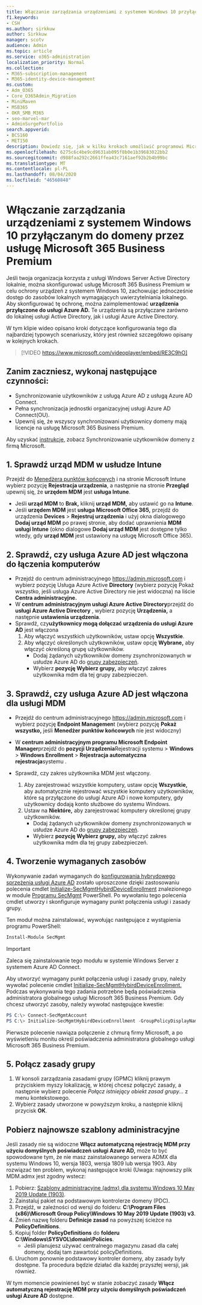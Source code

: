 ```yaml
---
title: Włączanie zarządzania urządzeniami z systemem Windows 10 przyłączonych do domeny przez usługę Microsoft 365 dla firm
f1.keywords:
- CSH
ms.author: sirkkuw
author: Sirkkuw
manager: scotv
audience: Admin
ms.topic: article
ms.service: o365-administration
localization_priority: Normal
ms.collection:
- M365-subscription-management
- M365-identity-device-management
ms.custom:
- Adm_O365
- Core_O365Admin_Migration
- MiniMaven
- MSB365
- OKR_SMB_M365
- seo-marvel-mar
- AdminSurgePortfolio
search.appverid:
- BCS160
- MET150
description: Dowiedz się, jak w kilku krokach umożliwić programowi Microsoft 365 ochronę lokalnych urządzeń z systemem Windows 10 połączonych z usługą Active Directory.
ms.openlocfilehash: 6275c6c4be9cd9631ab095f8b0e1b39683022bb2
ms.sourcegitcommit: d988faa292c2661ffea43c7161aef92b2b4b99bc
ms.translationtype: MT
ms.contentlocale: pl-PL
ms.lasthandoff: 08/04/2020
ms.locfileid: "46560848"
---
```

# <a name="enable-domain-joined-windows-10-devices-to-be-managed-by-microsoft-365-business-premium"></a>Włączanie zarządzania urządzeniami z systemem Windows 10 przyłączanym do domeny przez usługę Microsoft 365 Business Premium

Jeśli twoja organizacja korzysta z usługi Windows Server Active Directory lokalnie, można skonfigurować usługę Microsoft 365 Business Premium w celu ochrony urządzeń z systemem Windows 10, zachowując jednocześnie dostęp do zasobów lokalnych wymagających uwierzytelniania lokalnego.
Aby skonfigurować tę ochronę, można zaimplementować **urządzenia przyłączone do usługi Azure AD.** Te urządzenia są przyłączane zarówno do lokalnej usługi Active Directory, jak i usługi Azure Active Directory.

W tym klipie wideo opisano kroki dotyczące konfigurowania tego dla najbardziej typowych scenariuszy, który jest również szczegółowo opisany w kolejnych krokach.

> [!VIDEO https://www.microsoft.com/videoplayer/embed/RE3C9hO]
  

## <a name="before-you-get-started-make-sure-you-complete-these-steps"></a>Zanim zaczniesz, wykonaj następujące czynności:
- Synchronizowanie użytkowników z usługą Azure AD z usługą Azure AD Connect.
- Pełna synchronizacja jednostki organizacyjnej usługi Azure AD Connect(OU).
- Upewnij się, że wszyscy synchronizowani użytkownicy domeny mają licencje na usługę Microsoft 365 Business Premium.

Aby uzyskać [instrukcje,](manage-domain-users.md) zobacz Synchronizowanie użytkowników domeny z firmą Microsoft.

## <a name="1-verify-mdm-authority-in-intune"></a>1. Sprawdź urząd MDM w usłudze Intune

Przejdź do [Menedżera punktów końcowych](https://endpoint.microsoft.com/#blade/Microsoft_Intune_Enrollment/EnrollmentMenu/overview) i na stronie Microsoft Intune wybierz pozycję **Rejestracja urządzenia**, a następnie na stronie **Przegląd** upewnij się, że **urzędem MDM** jest **usługa Intune**.

- Jeśli **urząd MDM** to **Brak,** kliknij **urząd MDM,** aby ustawić go na **Intune**.
- Jeśli **urzędem MDM** jest **usługa Microsoft Office 365,** przejdź do urządzenia **Devices**  >  **Rejestruj urządzenia** i użyj okna dialogowego **Dodaj urząd MDM** po prawej stronie, aby dodać uprawnienia **MDM usługi Intune** (okno dialogowe **Dodaj urząd MDM** jest dostępne tylko wtedy, gdy **urząd MDM** jest ustawiony na usługę Microsoft Office 365).

## <a name="2-verify-azure-ad-is-enabled-for-joining-computers"></a>2. Sprawdź, czy usługa Azure AD jest włączona do łączenia komputerów

- Przejdź do centrum administracyjnego <a href="https://go.microsoft.com/fwlink/p/?linkid=2024339" target="_blank">https://admin.microsoft.com</a> i wybierz pozycję Usługa Azure Active **Directory** (wybierz pozycję Pokaż wszystko, jeśli usługa Azure Active Directory nie jest widoczna) na liście **Centra administracyjne.** 
- W **centrum administracyjnym usługi Azure Active Directory**przejdź do **usługi Azure Active Directory** , wybierz pozycję **Urządzenia,** a następnie **ustawienia urządzenia**.
- Sprawdź, czy**użytkownicy mogą dołączać urządzenia do usługi Azure AD** jest włączona 
    1. Aby włączyć wszystkich użytkowników, ustaw opcję **Wszystkie**.
    2. Aby włączyć określonych użytkowników, ustaw opcję **Wybrane,** aby włączyć określoną grupę użytkowników.
        - Dodaj żądanych użytkowników domeny zsynchronizowanych w usłudze Azure AD do [grupy zabezpieczeń](../admin/create-groups/create-groups.md).
        - Wybierz **pozycję Wybierz grupy,** aby włączyć zakres użytkownika mdm dla tej grupy zabezpieczeń.

## <a name="3-verify-azure-ad-is-enabled-for-mdm"></a>3. Sprawdź, czy usługa Azure AD jest włączona dla usługi MDM

- Przejdź do centrum administracyjnego <a href="https://go.microsoft.com/fwlink/p/?linkid=2024339" target="_blank">https://admin.microsoft.com</a> i wybierz pozycję **Endpoint Managemen**t (wybierz pozycję **Pokaż wszystko,** jeśli **Menedżer punktów końcowych** nie jest widoczny)
- W **centrum administracyjnym programu Microsoft Endpoint Manager**przejdź do **pozycji Urządzenia**Rejestracji systemu  >  **Windows**  >  **Windows Enrollment**  >  **Rejestracja automatyczna rejestracja**systemu .
- Sprawdź, czy zakres użytkownika MDM jest włączony.

    1. Aby zarejestrować wszystkie komputery, ustaw opcję **Wszystkie,** aby automatycznie rejestrować wszystkie komputery użytkowników, które są przyłączone do usługi Azure AD i nowe komputery, gdy użytkownicy dodają konto służbowe do systemu Windows.
    2. Ustaw na **Niektóre,** aby zarejestrować komputery określonej grupy użytkowników.
        -  Dodaj żądanych użytkowników domeny zsynchronizowanych w usłudze Azure AD do [grupy zabezpieczeń](../admin/create-groups/create-groups.md).
        -  Wybierz **pozycję Wybierz grupy,** aby włączyć zakres użytkownika mdm dla tej grupy zabezpieczeń.

## <a name="4-create-the-required-resources"></a>4. Tworzenie wymaganych zasobów 

Wykonywanie zadań wymaganych do [konfigurowania hybrydowego sprzężenia usługi Azure AD](https://docs.microsoft.com/azure/active-directory/devices/hybrid-azuread-join-managed-domains#configure-hybrid-azure-ad-join) zostało uproszczone dzięki zastosowaniu polecenia cmdlet [Initialize-SecMgmtHybirdDeviceEnrollment](https://github.com/microsoft/secmgmt-open-powershell/blob/master/docs/help/Initialize-SecMgmtHybirdDeviceEnrollment.md) znalezionego w module [Programu SecMgmt](https://www.powershellgallery.com/packages/SecMgmt) PowerShell. Po wywołaniu tego polecenia cmdlet utworzy i skonfiguruje wymagany punkt połączenia usługi i zasady grupy.

Ten moduł można zainstalować, wywołując następujące z wystąpienia programu PowerShell:

```powershell
Install-Module SecMgmt
```

> [!IMPORTANT]
> Zaleca się zainstalowanie tego modułu w systemie Windows Server z systemem Azure AD Connect.

Aby utworzyć wymagany punkt połączenia usługi i zasady grupy, należy wywołać polecenie cmdlet [Initialize-SecMgmtHybirdDeviceEnrollment.](https://github.com/microsoft/secmgmt-open-powershell/blob/master/docs/help/Initialize-SecMgmtHybirdDeviceEnrollment.md) Podczas wykonywania tego zadania potrzebne będą poświadczenia administratora globalnego usługi Microsoft 365 Business Premium. Gdy chcesz utworzyć zasoby, należy wywołać następujące kwestie:

```powershell
PS C:\> Connect-SecMgmtAccount
PS C:\> Initialize-SecMgmtHybirdDeviceEnrollment -GroupPolicyDisplayName 'Device Management'
```

Pierwsze polecenie nawiąza połączenie z chmurą firmy Microsoft, a po wyświetleniu monitu określ poświadczenia administratora globalnego usługi Microsoft 365 Business Premium.

## <a name="5-link-the-group-policy"></a>5. Połącz zasady grupy

1. W konsoli zarządzania zasadami grupy (GPMC) kliknij prawym przyciskiem myszy lokalizację, w której chcesz połączyć zasady, a następnie wybierz polecenie *Połącz istniejący obiekt zasad grupy...* z menu kontekstowego.
2. Wybierz zasady utworzone w powyższym kroku, a następnie kliknij przycisk **OK**.

## <a name="get-the-latest-administrative-templates"></a>Pobierz najnowsze szablony administracyjne

Jeśli zasady nie są widoczne **Włącz automatyczną rejestrację MDM przy użyciu domyślnych poświadczeń usługi Azure AD,** może to być spowodowane tym, że nie masz zainstalowanego serwera ADMX dla systemu Windows 10, wersja 1803, wersja 1809 lub wersja 1903. Aby rozwiązać ten problem, wykonaj następujące kroki (Uwaga: najnowszy plik MDM.admx jest zgodny wstecz:

1.  Pobierz: [Szablony administracyjne (admx) dla systemu Windows 10 May 2019 Update (1903)](https://www.microsoft.com/download/details.aspx?id=58495&WT.mc_id=rss_alldownloads_all).
2.  Zainstaluj pakiet na podstawowym kontrolerze domeny (PDC).
3.  Przejdź, w zależności od wersji do folderu: **C:\Program Files (x86)\Microsoft Group Policy\Windows 10 May 2019 Update (1903) v3**.
4.  Zmień nazwę folderu **Definicje zasad** na powyższej ścieżce na **PolicyDefinitions**.
5.  Kopiuj folder **PolicyDefinitions** do **folderu C:\Windows\SYSVOL\domain\Policies**. 
    -   Jeśli planujesz używać centralnego magazynu zasad dla całej domeny, dodaj tam zawartość policyDefinitions.
6.  Uruchom ponownie podstawowy kontroler domeny, aby zasady były dostępne. Ta procedura będzie działać dla każdej przyszłej wersji, jak również.

W tym momencie powinieneś być w stanie zobaczyć zasady **Włącz automatyczną rejestrację MDM przy użyciu domyślnych poświadczeń usługi Azure AD** dostępne.
